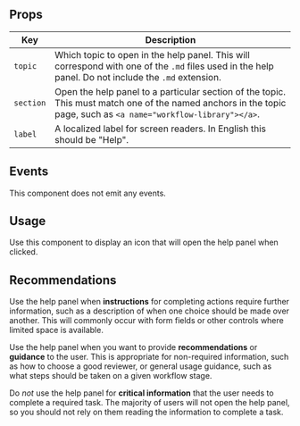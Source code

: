 ## Props

| Key | Description |
| --- | --- |
| `topic` | Which topic to open in the help panel. This will correspond with one of the `.md` files used in the help panel. Do not include the `.md` extension. |
| `section` | Open the help panel to a particular section of the topic. This must match one of the named anchors in the topic page, such as `<a name="workflow-library"></a>`. |
| `label` | A localized label for screen readers. In English this should be "Help". |

## Events

This component does not emit any events.

## Usage

Use this component to display an icon that will open the help panel when clicked.

## Recommendations

Use the help panel when **instructions** for completing actions require further information, such as a description of when one choice should be made over another. This will commonly occur with form fields or other controls where limited space is available.

Use the help panel when you want to provide **recommendations** or **guidance** to the user. This is appropriate for non-required information, such as how to choose a good reviewer, or general usage guidance, such as what steps should be taken on a given workflow stage.

Do _not_ use the help panel for **critical information** that the user needs to complete a required task. The majority of users will not open the help panel, so you should not rely on them reading the information to complete a task.

